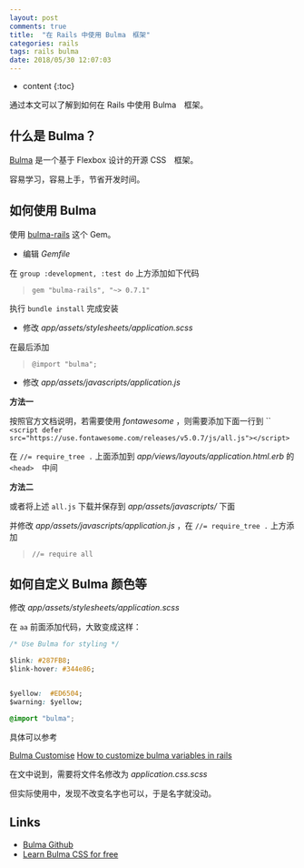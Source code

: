 ```yaml
---
layout: post
comments: true
title:  "在 Rails 中使用 Bulma　框架"
categories: rails
tags: rails bulma
date: 2018/05/30 12:07:03
---
```


* content
{:toc}

通过本文可以了解到如何在 Rails 中使用 Bulma　框架。





## 什么是 Bulma？

[Bulma](https://bulma.io/) 是一个基于 Flexbox 设计的开源 CSS　框架。

容易学习，容易上手，节省开发时间。

## 如何使用 Bulma

使用 [bulma-rails](https://github.com/joshuajansen/bulma-rails) 这个 Gem。

* 编辑 *Gemfile*

在 `group :development, :test do` 上方添加如下代码

> `gem "bulma-rails", "~> 0.7.1"`

执行 `bundle install` 完成安装

* 修改 *app/assets/stylesheets/application.scss*

在最后添加

> `@import "bulma";`

* 修改 *app/assets/javascripts/application.js*

**方法一**

按照官方文档说明，若需要使用 *fontawesome* ，则需要添加下面一行到 ``
`<script defer src="https://use.fontawesome.com/releases/v5.0.7/js/all.js"></script>`

在 `//= require_tree .` 上面添加到 *app/views/layouts/application.html.erb* 的　`<head>`　中间

**方法二**

或者将上述 `all.js` 下载并保存到 *app/assets/javascripts/* 下面

并修改 *app/assets/javascripts/application.js* ，在 `//= require_tree .` 上方添加

> `//= require all`


## 如何自定义 Bulma 颜色等

修改 *app/assets/stylesheets/application.scss*

在 `aa` 前面添加代码，大致变成这样：

```css
/* Use Bulma for styling */

$link: #287FB8;
$link-hover: #344e86;


$yellow:  #ED6504;
$warning: $yellow;

@import "bulma";
```

具体可以参考

[Bulma Customise](https://bulma.io/documentation/overview/customize)
[How to customize bulma variables in rails](https://stackoverflow.com/questions/44347593/how-to-customize-bulma-variables-in-rails)

在文中说到，需要将文件名修改为 *application.css.scss*

但实际使用中，发现不改变名字也可以，于是名字就没动。




## Links

* [Bulma Github](https://github.com/jgthms/bulma)
* [Learn Bulma CSS for free](https://scrimba.com/p/pV5eHk/c8EqDTa)
